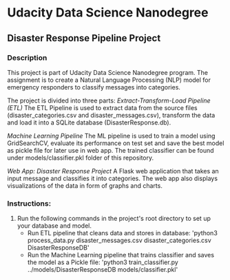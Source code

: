 # Udacity Data Science Nanodegree
## Disaster Response Pipeline Project 
### Description
This project is part of Udacity Data Science Nanodegree program. 
The assignment is to create a Natural Language Processing (NLP) model for emergency responders to classify messages into categories.

The project is divided into three parts: 
*Extract-Transform-Load Pipeline (ETL)*
The ETL Pipeline is used to extract data from the source files (disaster_categories.csv and disaster_messages.csv), transform the data and load it into a SQLite database (DisasterResponse.db).

*Machine Learning Pipeline* 
The ML pipeline is used to train a model using GridSearchCV, evaluate its performance on test set and save the best model as pickle file for later use in web app. The trained classifier can be found under models/classifier.pkl folder of this repository.

*Web App: Disaster Response Project* 
A Flask web application that takes an input message and classifies it into categories. The web app also displays visualizations of the data in form of graphs and charts.

### Instructions:
1) Run the following commands in the project's root directory to set up your database and model.
    - Run ETL pipeline that cleans data and stores in database: 'python3 process_data.py disaster_messages.csv disaster_categories.csv DisasterResponseDB'
    - Run the Machine Learning pipeline that trains classifier and saves the model as a Pickle file: 'python3 train_classifier.py ../models/DisasterResponseDB models/classifier.pkl' 
